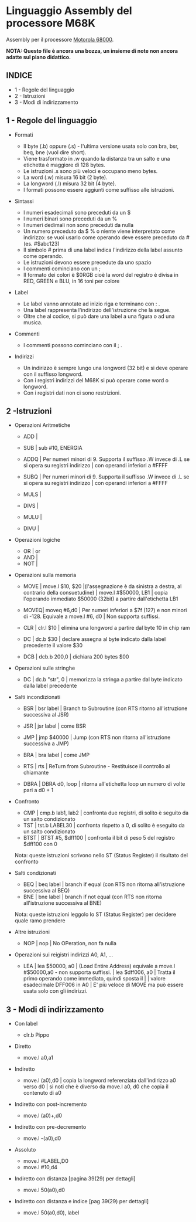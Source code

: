 # Linguaggio Assembly del processore M68K
Assembly per il processore [Motorola 68000](https://it.wikipedia.org/wiki/Motorola_68000).

**NOTA: Questo file è ancora una bozza, un insieme di note non ancora adatte sul piano didattico.**

## INDICE
- 1 - Regole del linguaggio
- 2 - Istruzioni
- 3 - Modi di indirizzamento

## 1 - Regole del linguaggio
- Formati
  - Il byte (.b) oppure (.s) - l'ultima versione usata solo con bra, bsr, beq, bne (vuol dire short).
  - Viene trasformato in .w quando la distanza tra un salto e una etichetta è maggiore di 128 bytes.
  - Le istruzioni .s sono più veloci e occupano meno bytes.
  - La word (.w) misura 16 bit (2 byte).
  - La longword (.l) misura 32 bit (4 byte).
  - I formati possono essere aggiunti come suffisso alle istruzioni.

- Sintassi
  - I numeri esadecimali sono preceduti da un $
  - I numeri binari sono preceduti da un %
  - I numeri dedimali non sono preceduti da nulla
  - Un numero preceduto da $ % o niente viene interpretato come indirizzo: se vuoi usarlo come operando deve essere preceduto da # (es. #$abc123)
  - Il simbolo # prima di una label indica l'indirizzo della label assunto come operando.
  - Le istruzioni devono essere precedute da uno spazio
  - I commenti cominciano con un ;
  - Il formato dei colori è $0RGB cioè la word del registro è divisa in RED, GREEN e BLU, in 16 toni per colore


- Label
  - Le label vanno annotate ad inizio riga e terminano con : .
  - Una label rappresenta l'indirizzo dell'istruzione che la segue.
  - Oltre che al codice, si può dare una label a una figura o ad una musica.

- Commenti
  - I commenti possono cominciano con il ; .

- Indirizzi
  - Un indirizzo è sempre lungo una longword (32 bit) e si deve operare con il suffisso longword.
  - Con i registri indirizzi del M68K si può operare come word o longword.
  - Con i registri dati non ci sono restrizioni.

## 2 -Istruzioni
- Operazioni Aritmetiche
  - ADD	|
  - SUB	| sub #10, ENERGIA

  - ADDQ	| Per numeri minori di 9. Supporta il suffisso .W invece di .L se si opera su registri indirizzo
	| con operandi inferiori a #FFFF
  - SUBQ	| Per numeri minori di 9. Supporta il suffisso .W invece di .L se si opera su registri indirizzo
	| con operandi inferiori a #FFFF

  - MULS	|
  - DIVS	|

  - MULU	|
  - DIVU	|

- Operazioni logiche
  - OR	| or
  - AND	| 
  - NOT	| 

- Operazioni sulla memoria
  - MOVE	| move.l $10, $20	|(l'assegnazione è da sinistra a destra, al contrario della consuetudine)
	| move.l #$50000, LB1	| copia l'operando immediato $50000 (32bit) a partire dall'etichetta LB1

  - MOVEQ| moveq #6,d0	| Per numeri inferiori a $7f (127) e non minori di -128. Equivale a move.l #6, d0
			| Non supporta suffissi.

  - CLR	| clr.l $10	| elimina una longword a partire dal byte 10 in chip ram
  - DC	| dc.b $30	| declare assegna al byte indicato dalla label precedente il valore $30
  - DCB	| dcb.b 200,0	| dichiara 200 bytes $00

- Operazioni sulle stringhe
  - DC	| dc.b "str", 0	| memorizza la stringa a partire dal byte indicato dalla label precedente

- Salti incondizionati
  - BSR	| bsr label	| Branch to Subroutine (con RTS ritorno all'istruzione successiva al JSR)
  - JSR	| jsr label	| come BSR

  - JMP	| jmp $40000	| Jump (con RTS non ritorna all'istruzione successiva a JMP)
  - BRA	| bra label	| come JMP
   
  - RTS	| rts		| ReTurn from Subroutine - Restituisce il controllo al chiamante

  - DBRA | DBRA d0, loop	| ritorna all'etichetta loop un numero di volte pari a d0 + 1

- Confronto
  - CMP	| cmp.b lab1, lab2 	| confronta due registri, di solito è seguito da un salto condizionato
  - TST	| tst.b LABEL30		| confronta rispetto a 0, di solito è eseguito da un salto condizionato
  - BTST	| BTST #5, $dff100	| confronta il bit di peso 5 del registro $dff100 con 0

   Nota: queste istruzioni scrivono nello ST (Status Register) il risultato del confronto

- Salti condizionati
  - BEQ 	| beq label		| branch if equal (con RTS non ritorna all'istruzione successiva al BEQ)
  - BNE	| bne label		| branch if not equal (con RTS non ritorna all'istruzione successiva al BNE)

   Nota: queste istruzioni leggolo lo ST (Status Register) per decidere quale ramo prendere

- Altre istruzioni
  - NOP	| nop			| No OPeration, non fa nulla

- Operazioni sui reigistri indirizzi A0, A1, ...
  - LEA	| lea $50000, a0	| (Load Entire Address) equivale a move.l #$50000,a0 - non supporta suffissi.
	| lea $dff006, a0	| Tratta il primo operando come immediato, quindi sposta il
	|			| valore esadecimale DFF006 in A0
				| E' più veloce di MOVE ma può essere usata solo con gli indirizzi.

## 3 - Modi di indirizzamento
- Con label
  - clr.b Pippo

- Diretto
  - move.l a0,a1

- Indiretto
  - move.l (a0),d0	| copia la longword referenziata dall'indirizzo a0 verso d0
			| si noti che è diverso da move.l a0, d0 che copia il contenuto di a0

- Indiretto con post-incremento
  - move.l (a0)+,d0

- Indiretto con pre-decremento
  - move.l -(a0),d0

- Assoluto
  - move.l #LABEL,D0
  - move.l #10,d4

- Indiretto con distanza [pagina 39(29) per dettagli]
  - move.l 50(a0),d0

- Indiretto con distanza e indice [pag 39(29) per dettagli]
  - move.l 50(a0,d0), label
